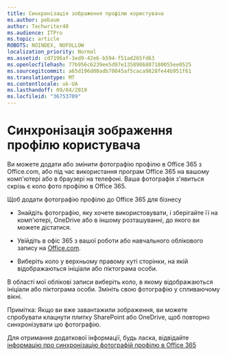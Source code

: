 ```yaml
---
title: Синхронізація зображення профілю користувача
ms.author: pebaum
author: Techwriter40
ms.audience: ITPro
ms.topic: article
ROBOTS: NOINDEX, NOFOLLOW
localization_priority: Normal
ms.assetid: cd7196af-3ed9-42e6-b594-f51ad265fd63
ms.openlocfilehash: 77b956c6239ee5d97e1358986807180055ee0525
ms.sourcegitcommit: a65d196d00adb70045af5caca9828fe44b951f61
ms.translationtype: MT
ms.contentlocale: uk-UA
ms.lasthandoff: 09/04/2019
ms.locfileid: "36753709"
---
```

# <a name="sync-a-users-profile-picture"></a>Синхронізація зображення профілю користувача

Ви можете додати або змінити фотографію профілю в Office 365 з Office.com, або під час використання програм Office 365 на вашому комп'ютері або в браузері на телефоні. Ваша фотографія з'явиться скрізь є коло фото профілю в Office 365.

Щоб додати фотографію профілю до Office 365 для бізнесу

- Знайдіть фотографію, яку хочете використовувати, і зберігайте її на комп'ютері, OneDrive або в іншому розташуванні, до якого ви можете дістатися.

- Увійдіть в офіс 365 з вашої роботи або навчального облікового запису на [Office.com](http://www.office.com).

- Виберіть коло у верхньому правому куті сторінки, на якій відображаються ініціали або піктограма особи.

В області мої облікові записи виберіть коло, в якому відображаються ініціали або піктограма особи. Змініть свою фотографію у спливаючому вікні.

Примітка: Якщо ви вже завантажили зображення, ви можете спробувати клацнути плитку SharePoint або OneDrive, щоб повторно синхронізувати цю фотографію.

Для отримання додаткової інформації, будь ласка, відвідайте [інформацію про синхронізацію фотографій профілю в Office 365](https://support.office.com/article/information-about-profile-picture-synchronization-in-office-365-20594d76-d054-4af4-a660-401133e3d48a)

